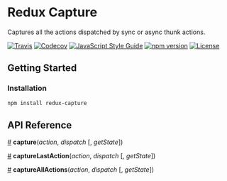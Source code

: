 Redux Capture
=============

Captures all the actions dispatched by sync or async thunk actions.

[![Travis](https://img.shields.io/travis/shotamatsuda/redux-capture/master.svg?style=flat-square)](https://travis-ci.org/shotamatsuda/redux-capture)
[![Codecov](https://img.shields.io/codecov/c/github/shotamatsuda/redux-capture.svg?style=flat-square)](https://codecov.io/gh/shotamatsuda/redux-capture)
[![JavaScript Style Guide](https://img.shields.io/badge/code_style-standard-brightgreen.svg?style=flat-square)](https://standardjs.com)
[![npm version](https://img.shields.io/npm/v/redux-capture.svg?style=flat-square)](https://www.npmjs.com/package/redux-capture)
[![License](http://img.shields.io/badge/license-MIT-lightgrey.svg?style=flat-square)](http://mit-license.org)

## Getting Started

### Installation

```sh
npm install redux-capture
```

## API Reference

[#]() **capture**(_action_, _dispatch_ [, _getState_])

[#]() **captureLastAction**(_action_, _dispatch_ [, _getState_])

[#]() **captureAllActions**(_action_, _dispatch_ [, _getState_])
